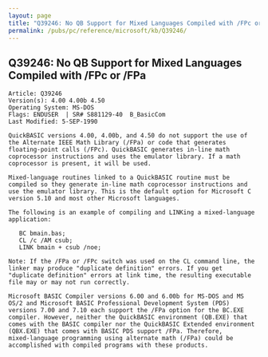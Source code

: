 ```yaml
---
layout: page
title: "Q39246: No QB Support for Mixed Languages Compiled with /FPc or /FPa"
permalink: /pubs/pc/reference/microsoft/kb/Q39246/
---
```


## Q39246: No QB Support for Mixed Languages Compiled with /FPc or /FPa

	Article: Q39246
	Version(s): 4.00 4.00b 4.50
	Operating System: MS-DOS
	Flags: ENDUSER  | SR# S881129-40  B_BasicCom
	Last Modified: 5-SEP-1990
	
	QuickBASIC versions 4.00, 4.00b, and 4.50 do not support the use of
	the Alternate IEEE Math Library (/FPa) or code that generates
	floating-point calls (/FPc). QuickBASIC generates in-line math
	coprocessor instructions and uses the emulator library. If a math
	coprocessor is present, it will be used.
	
	Mixed-language routines linked to a QuickBASIC routine must be
	compiled so they generate in-line math coprocessor instructions and
	use the emulator library. This is the default option for Microsoft C
	version 5.10 and most other Microsoft languages.
	
	The following is an example of compiling and LINKing a mixed-language
	application:
	
	   BC bmain.bas;
	   CL /c /AM csub;
	   LINK bmain + csub /noe;
	
	Note: If the /FPa or /FPc switch was used on the CL command line, the
	linker may produce "duplicate definition" errors. If you get
	"duplicate definition" errors at link time, the resulting executable
	file may or may not run correctly.
	
	Microsoft BASIC Compiler versions 6.00 and 6.00b for MS-DOS and MS
	OS/2 and Microsoft BASIC Professional Development System (PDS)
	versions 7.00 and 7.10 each support the /FPa option for the BC.EXE
	compiler. However, neither the QuickBASIC environment (QB.EXE) that
	comes with the BASIC compiler nor the QuickBASIC Extended environment
	(QBX.EXE) that comes with BASIC PDS support /FPa. Therefore,
	mixed-language programming using alternate math (/FPa) could be
	accomplished with compiled programs with these products.
